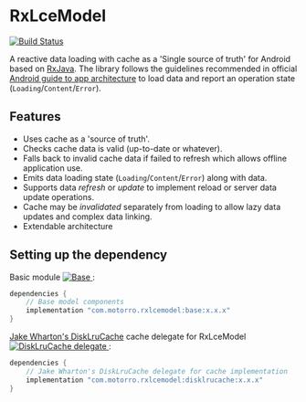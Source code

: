 # RxLceModel
[![Build Status](https://travis-ci.com/motorro/RxLceModel.svg?token=ZyJexBWWUzhwyHdkocKJ&branch=master)](https://travis-ci.com/motorro/RxLceModel)

A reactive data loading with cache as a 'Single source of truth' for Android based on 
[RxJava](https://github.com/ReactiveX/RxJava). The library follows the guidelines recommended in official
[Android guide to app architecture](https://developer.android.com/jetpack/docs/guide) to load data and report an 
operation state (`Loading`/`Content`/`Error`).

## Features
- Uses cache as a 'source of truth'.
- Checks cache data is valid (up-to-date or whatever).
- Falls back to invalid cache data if failed to refresh which allows offline application use. 
- Emits data loading state (`Loading`/`Content`/`Error`) along with data.
- Supports data _refresh_ or _update_ to implement reload or server data update operations.
- Cache may be _invalidated_ separately from loading to allow lazy data updates and complex data linking.
- Extendable architecture

## Setting up the dependency
Basic module [ ![Base](https://api.bintray.com/packages/motorro/RxLceModel/base/images/download.svg) ](https://bintray.com/motorro/RxLceModel/base/_latestVersion):
```groovy
dependencies {
    // Base model components
    implementation "com.motorro.rxlcemodel:base:x.x.x"
}
```
[Jake Wharton's DiskLruCache](https://github.com/JakeWharton/DiskLruCache) cache delegate for RxLceModel [ ![DiskLruCache delegate](https://api.bintray.com/packages/motorro/RxLceModel/disklrucache/images/download.svg) ](https://bintray.com/motorro/RxLceModel/disklrucache/_latestVersion)
:
```groovy
dependencies {
    // Jake Wharton's DiskLruCache delegate for cache implementation
    implementation "com.motorro.rxlcemodel:disklrucache:x.x.x"
}
```
 
